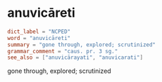 # anuvicāreti

``` toml
dict_label = "NCPED"
word = "anuvicāreti"
summary = "gone through, explored; scrutinized"
grammar_comment = "caus. pr. 3 sg."
see_also = ["anuvicārayati", "anuvicarati"]
```

gone through, explored; scrutinized

